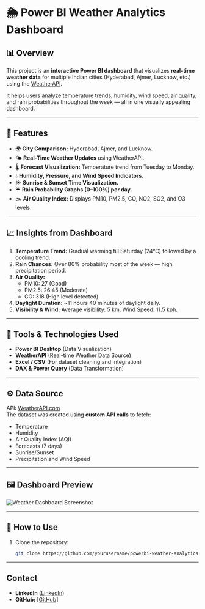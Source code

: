 # 🌦️ Power BI Weather Analytics Dashboard

## 📊 Overview
This project is an **interactive Power BI dashboard** that visualizes **real-time weather data** for multiple Indian cities (Hyderabad, Ajmer, Lucknow, etc.) using the [WeatherAPI](https://www.weatherapi.com/).

It helps users analyze temperature trends, humidity, wind speed, air quality, and rain probabilities throughout the week — all in one visually appealing dashboard.

---

## 🧩 Features
- 🌍 **City Comparison:** Hyderabad, Ajmer, and Lucknow.
- 🌤 **Real-Time Weather Updates** using WeatherAPI.
- 🌡 **Forecast Visualization:** Temperature trend from Tuesday to Monday.
- 💧 **Humidity, Pressure, and Wind Speed Indicators.**
- ☀️ **Sunrise & Sunset Time Visualization.**
- ☔ **Rain Probability Graphs (0–100%) per day.**
- 🌫 **Air Quality Index:** Displays PM10, PM2.5, CO, NO2, SO2, and O3 levels.

---

## 📈 Insights from Dashboard
1. **Temperature Trend:** Gradual warming till Saturday (24°C) followed by a cooling trend.
2. **Rain Chances:** Over 80% probability most of the week — high precipitation period.
3. **Air Quality:**  
   - PM10: 27 (Good)  
   - PM2.5: 26.45 (Moderate)  
   - CO: 318 (High level detected)
4. **Daylight Duration:** ~11 hours 40 minutes of daylight daily.
5. **Visibility & Wind:** Average visibility: 5 km, Wind Speed: 11.5 kph.

---

## 🧠 Tools & Technologies Used
- **Power BI Desktop** (Data Visualization)
- **WeatherAPI** (Real-time Weather Data Source)
- **Excel / CSV** (For dataset cleaning and integration)
- **DAX & Power Query** (Data Transformation)

---

## ⚙️ Data Source
API: [WeatherAPI.com](https://www.weatherapi.com/)  
The dataset was created using **custom API calls** to fetch:
- Temperature  
- Humidity  
- Air Quality Index (AQI)  
- Forecasts (7 days)  
- Sunrise/Sunset  
- Precipitation and Wind Speed

---

## 🖼 Dashboard Preview
![Weather Dashboard Screenshot](./weather_dashboard.png)

---

## 🧾 How to Use
1. Clone the repository:
   ```bash
   git clone https://github.com/yourusername/powerbi-weather-analytics-dashboard.git

---
## Contact

* **LinkedIn** ([LinkedIn](https://www.linkedin.com/in/suraj-kumar-2307skp/))
* **GitHub:** [[GitHub](https://github.com/surajpathak23)]
